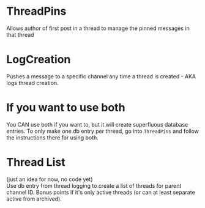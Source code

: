# ThreadPins      
Allows author of first post in a thread to manage the pinned messages in that thread

# LogCreation    
Pushes a message to a specific channel any time a thread is created - AKA logs thread creation.

# If you want to use both
You CAN use both if you want to, but it will create superfluous database entries. To only make one db entry per thread, go into `ThreadPins` and follow the instructions there for using both.

# Thread List     
(just an idea for now, no code yet)     
Use db entry from thread logging to create a list of threads for parent channel ID. Bonus points if it's only active threads (or can at least separate active from archived).
